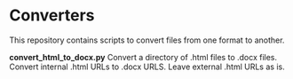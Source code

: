# Converters

This repository contains scripts to convert files from one format to another.

**convert_html_to_docx.py**
Convert a directory of .html files to .docx files. Convert internal .html URLs to .docx URLS. Leave external .html URLs as is.
